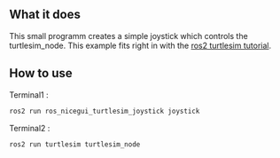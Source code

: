 ## What it does
This small programm creates a simple joystick which controls the turtlesim_node. This example fits right in with the [ros2 turtlesim tutorial](https://docs.ros.org/en/humble/Tutorials/Beginner-CLI-Tools/Introducing-Turtlesim/Introducing-Turtlesim.html).


## How to use

Terminal1 :
```bash
ros2 run ros_nicegui_turtlesim_joystick joystick 
```

Terminal2 :
```bash
ros2 run turtlesim turtlesim_node 
```
